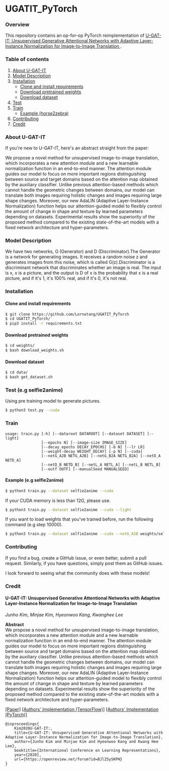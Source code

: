# UGATIT_PyTorch

### Overview

This repository contains an op-for-op PyTorch reimplementation of [U-GAT-IT: Unsupervised Generative Attentional Networks with Adaptive Layer-Instance Normalization for Image-to-Image Translation
](http://arxiv.org/abs/1907.10830).

### Table of contents

1. [About U-GAT-IT](#about-u-gat-it)
2. [Model Description](#model-description)
3. [Installation](#installation)
   * [Clone and install requirements](#clone-and-install-requirements)
   * [Download pretrained weights](#download-pretrained-weights)
   * [Download dataset](#download-dataset)
4. [Test](#test)
5. [Train](#train)
   * [Example (horse2zebra)](#example-horse2zebra)
6. [Contributing](#contributing) 
7. [Credit](#credit)

### About U-GAT-IT

If you're new to U-GAT-IT, here's an abstract straight from the paper:

We propose a novel method for unsupervised image-to-image translation, which incorporates a new attention module 
and a new learnable normalization function in an end-to-end manner. The attention module guides our model to focus 
on more important regions distinguishing between source and target domains based on the attention map obtained 
by the auxiliary classifier. Unlike previous attention-based methods which cannot handle the geometric changes 
between domains, our model can translate both images requiring holistic changes and images requiring large shape 
changes. Moreover, our new AdaLIN (Adaptive Layer-Instance Normalization) function helps our attention-guided 
model to flexibly control the amount of change in shape and texture by learned parameters depending on datasets. 
Experimental results show the superiority of the proposed method compared to the existing state-of-the-art 
models with a fixed network architecture and hyper-parameters.

### Model Description

We have two networks, G (Generator) and D (Discriminator).The Generator is a network for generating images. 
It receives a random noise z and generates images from this noise, which is called G(z).Discriminator 
is a discriminant network that discriminates whether an image is real. The input is x, x is a picture, 
and the output is D of x is the probability that x is a real picture, and if it's 1, it's 100% real, 
and if it's 0, it's not real.

### Installation

#### Clone and install requirements

```bash
$ git clone https://github.com/Lornatang/UGATIT_PyTorch
$ cd UGATIT_PyTorch/
$ pip3 install -r requirements.txt
```

#### Download pretrained weights

```bash
$ cd weights/
$ bash download_weights.sh
```

#### Download dataset

```bash
$ cd data/
$ bash get_dataset.sh
```

### Test (e.g selfie2anime)

Using pre training model to generate pictures.

```bash
$ python3 test.py --cuda
```

### Train

```text
usage: train.py [-h] [--dataroot DATAROOT] [--dataset DATASET] [--light]
                [--epochs N] [--image-size IMAGE_SIZE]
                [--decay_epochs DECAY_EPOCHS] [-b N] [--lr LR]
                [--weight-decay WEIGHT_DECAY] [-p N] [--cuda]
                [--netG_A2B NETG_A2B] [--netG_B2A NETG_B2A] [--netD_A NETD_A]
                [--netD_B NETD_B] [--netL_A NETL_A] [--netL_B NETL_B]
                [--outf OUTF] [--manualSeed MANUALSEED]

```

#### Example (e.g selfie2anime)

```bash
$ python3 train.py --dataset selfie2anime --cuda
```

If your CUDA memory is less than 12G, please use.
```bash
$ python3 train.py --dataset selfie2anime --cuda --light
```

If you want to load weights that you've trained before, run the following command (e.g step 10000).

```bash
$ python3 train.py --dataset selfie2anime --cuda --netG_A2B weights/selfie2anime/netG_A2B_100000.pth --netG_B2A weights/selfie2anime/netG_B2A_100000.pth --netD_A weights/selfie2anime/netD_A_100000.pth --netD_B weights/selfie2anime/netD_B_100000.pth --netL_A weights/selfie2anime/netL_A_100000.pth --netL_B weights/selfie2anime/netL_B_100000.pth
```

### Contributing

If you find a bug, create a GitHub issue, or even better, submit a pull request. Similarly, if you have questions, simply post them as GitHub issues.   

I look forward to seeing what the community does with these models! 

### Credit

#### U-GAT-IT: Unsupervised Generative Attentional Networks with Adaptive Layer-Instance Normalization for Image-to-Image Translation

_Junho Kim, Minjae Kim, Hyeonwoo Kang, Kwanghee Lee_ <br>

**Abstract** <br>
We propose a novel method for unsupervised image-to-image translation, which incorporates a new attention module 
and a new learnable normalization function in an end-to-end manner. The attention module guides our model to focus 
on more important regions distinguishing between source and target domains based on the attention map obtained 
by the auxiliary classifier. Unlike previous attention-based methods which cannot handle the geometric changes 
between domains, our model can translate both images requiring holistic changes and images requiring large shape 
changes. Moreover, our new AdaLIN (Adaptive Layer-Instance Normalization) function helps our attention-guided 
model to flexibly control the amount of change in shape and texture by learned parameters depending on datasets. 
Experimental results show the superiority of the proposed method compared to the existing state-of-the-art 
models with a fixed network architecture and hyper-parameters.

[[Paper]](https://arxiv.org/pdf/1907.10830) [[Authors' Implementation (TensorFlow)]](https://github.com/taki0112/UGATIT) [[Authors' Implementation (PyTorch)]](https://github.com/znxlwm/UGATIT-pytorch) 

```
@inproceedings{
    Kim2020U-GAT-IT:,
    title={U-GAT-IT: Unsupervised Generative Attentional Networks with Adaptive Layer-Instance Normalization for Image-to-Image Translation},
    author={Junho Kim and Minjae Kim and Hyeonwoo Kang and Kwang Hee Lee},
    booktitle={International Conference on Learning Representations},
    year={2020},
    url={https://openreview.net/forum?id=BJlZ5ySKPH}
}
```
